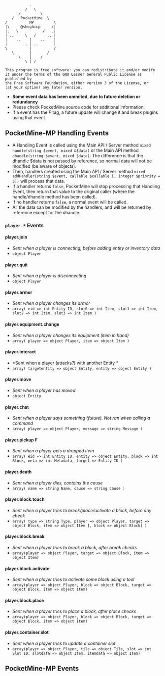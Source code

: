 ```
           -
         /   \
      /         \
   /   PocketMine  \
/          MP         \
|\     @shoghicp     /|
|.   \           /   .|
| ..     \   /     .. |
|    ..    |    ..    |
|       .. | ..       |
\          |          /
   \       |       /
      \    |    /
         \ | /

This program is free software: you can redistribute it and/or modify
it under the terms of the GNU Lesser General Public License as published by
the Free Software Foundation, either version 3 of the License, or
(at your option) any later version.
```

* **Some event data has been ommited, due to future deletion or redundancy**
* Please check PocketMine source code for additional information.
* If a event has the *F* tag, a future update will change it and break plugins using that event.

## PocketMine-MP Handling Events
* A Handling Event is called using the Main API / Server method `mixed handle(string $event, mixed &$data)` or the Main API method `dhandle(string $event, mixed $data)`. The difference is that the dhandle $data is not passed by reference, so normal data will not be modified (be aware of objects).
* Then, handlers created using the Main API / Server method `mixed addHandler(string $event, callable $callable [, integer $priority = 5])` will process that data.
* If a handler returns `false`, PocketMine will stop processing that Handling Event, then return that value to the original caller (where the handle/dhandle method has been called).
* If no handler returns `false`, a normal event will be called.
* All the data can be modified by the handlers, and will be returned by reference except for the dhandle.


### `player.*` Events
#### player.join
* *Sent when a player is connecting, before adding entity or inventory data*
* `object Player`

#### player.quit
* *Sent when a player is disconnecting*
* `object Player`

#### player.armor
* *Sent when a player changes its armor*
* `array( eid => int Entity ID, slot0 => int Item, slot1 => int Item, slot2 => int Item, slot3 => int Item )`

#### player.equipment.change
* *Sent when a player changes its equipment (item in hand)*
* `array( player => object Player, item => object Item )`

#### player.interact
* *Sent when a player (attacks?) with another Entity *
* `array( targetentity => object Entity, entity => object Entity )`

#### player.move
* *Sent when a player has moved*
* `object Entity`

#### player.chat
* *Sent when a player says something (future). Not ran when calling a command*
* `array( player => object Player, message => string Message )`

#### player.pickup *F*
* *Sent when a player gets a dropped item*
* `array( eid => int Entity ID, entity => object Entity, block => int Block, meta => int Metadata, target => Entity ID )`

#### player.death 
* *Sent when a player dies, contains the cause*
* `array( name => string Name, cause => string Cause )`

#### player.block.touch
* *Sent when a player tries to break/place/activate a block, before any check*
* `array( type => string Type, player => object Player, target => object Block, item => object Item [, block => object Block] )`

#### player.block.break
* *Sent when a player tries to break a block, after break checks*
* `array(player => object Player, target => object Block, item => object Item)`

#### player.block.activate
* *Sent when a player tries to activate some block using a tool*
* `array(player => object Player, block => object Block, target => object Block, item => object Item)`

#### player.block.place
* *Sent when a player tries to place a block, after place checks*
* `array(player => object Player, block => object Block, target => object Block, item => object Item)`

#### player.container.slot
* *Sent when a player tries to update a container slot*
* `array(player => object Player, tile => object Tile, slot => int Slot ID, slotdata => object Item, itemdata => object Item)`


## PocketMine-MP Events